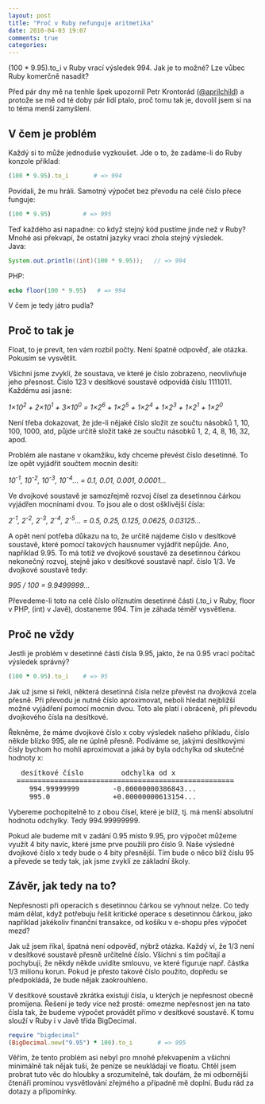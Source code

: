 ```yaml
---
layout: post
title: "Proč v Ruby nefunguje aritmetika"
date: 2010-04-03 19:07
comments: true
categories:
---
```


(100 * 9.95).to_i v Ruby vrací výsledek 994. Jak je to možné? Lze vůbec Ruby komerčně nasadit?

Před pár dny mě na tenhle špek upozornil Petr Krontorád ([@aprilchild](http://twitter.com/aprilchild)) a protože se mě od té doby pár lidí ptalo, proč tomu tak je, dovolil jsem si na to téma menší zamyšlení.

## V čem je problém

Každý si to může jednoduše vyzkoušet. Jde o to, že zadáme-li do Ruby konzole příklad:

``` ruby
(100 * 9.95).to_i       # => 994
```

Povídali, že mu hráli. Samotný výpočet bez převodu na celé číslo přece funguje:

``` ruby
(100 * 9.95)         # => 995
```

Teď každého asi napadne: co když stejný kód pustíme jinde než v Ruby? Mnohé asi překvapí, že ostatní jazyky vrací zhola stejný výsledek.<br /> Java:

``` java
System.out.println((int)(100 * 9.95));   // => 994
```

PHP:

``` php
echo floor(100 * 9.95)   # => 994
```

V čem je tedy játro pudla?

## Proč to tak je

Float, to je prevít, ten vám rozbil počty. Není špatně odpověď, ale otázka. Pokusím se vysvětlit.

Všichni jsme zvyklí, že soustava, ve které je číslo zobrazeno, neovlivňuje jeho přesnost. Číslo 123 v desítkové soustavě odpovídá číslu 1111011. Každému asi jasné:

<cite>
1&#215;10<sup>2</sup> + 2&#215;10<sup>1</sup> + 3&#215;10<sup>0</sup> = 1&#215;2<sup>6</sup> + 1&#215;2<sup>5</sup> + 1&#215;2<sup>4</sup> + 1&#215;2<sup>3</sup> + 1&#215;2<sup>1</sup> + 1&#215;2<sup>0</sup>
</cite>

Není třeba dokazovat, že jde-li nějaké číslo složit ze součtu násobků 1, 10, 100, 1000, atd, půjde určitě složit také ze součtu násobků 1, 2, 4, 8, 16, 32, apod.

Problém ale nastane v okamžiku, kdy chceme převést číslo desetinné. To lze opět vyjádřit součtem mocnin desíti:

<cite>
10<sup>-1</sup>, 10<sup>-2</sup>, 10<sup>-3</sup>, 10<sup>-4</sup>... = 0.1, 0.01, 0.001, 0.0001...
</cite>

Ve dvojkové soustavě je samozřejmě rozvoj čísel za desetinnou čárkou vyjádřen mocninami dvou. To jsou ale o dost ošklivější čísla:

<cite>
2<sup>-1</sup>, 2<sup>-2</sup>, 2<sup>-3</sup>, 2<sup>-4</sup>, 2<sup>-5</sup>... = 0.5, 0.25, 0.125, 0.0625, 0.03125...
</cite>

A opět není potřeba důkazu na to, že určitě najdeme číslo v desítkové soustavě, které pomocí takových hausnumer vyjádřit nepůjde. Ano, například 9.95. To má totiž ve dvojkové soustavě za desetinnou čárkou nekonečný rozvoj, stejně jako v desítkové soustavě např. číslo 1/3. Ve dvojkové soustavě tedy:

<cite>
995 / 100 = 9.9499999...
</cite>

Převedeme-li toto na celé číslo oříznutím desetinné části (.to_i v Ruby, floor v PHP, (int) v Javě), dostaneme 994. Tím je záhada téměř vysvětlena.

## Proč ne vždy

Jestli je problém v desetinné části čísla 9.95, jakto, že na 0.95 vrací počítač výsledek správný?

``` ruby
(100 * 0.95).to_i    # => 95
```

Jak už jsme si řekli, některá desetinná čísla nelze převést na dvojková zcela přesně. Při převodu je nutné číslo aproximovat, neboli hledat nejbližší možné vyjádření pomocí mocnin dvou. Toto ale platí i obráceně, při převodu dvojkového čísla na desítkové.

Řekněme, že máme dvojkové číslo x coby výsledek našeho příkladu, číslo někde blízko 995, ale ne úplně přesně. Podíváme se, jakými desítkovými čísly bychom ho mohli aproximovat a jaká by byla odchylka od skutečné hodnoty x:

<pre>
   desítkové číslo         odchylka od x
  ====================================================
     994.99999999        -0.00000000386843...
     995.0               +0.00000000613154...
</pre>

Vybereme pochopitelně to z obou čísel, které je blíž, tj. má menší absolutní hodnotu odchylky. Tedy 994.99999999.

Pokud ale budeme mít v zadání 0.95 místo 9.95, pro výpočet můžeme využít 4 bity navíc, které jsme prve použili pro číslo 9. Naše výsledné dvojkové číslo x tedy bude o 4 bity přesnější. Tím bude o něco blíž číslu 95 a převede se tedy tak, jak jsme zvyklí ze základní školy.

## Závěr, jak tedy na to?

Nepřesnosti při operacích s desetinnou čárkou se vyhnout nelze. Co tedy mám dělat, když potřebuju řešit kritické operace s desetinnou čárkou, jako například jakékoliv finanční transakce, od košíku v e-shopu přes výpočet mezd?

Jak už jsem říkal, špatná není odpověď, nýbrž otázka. Každý ví, že 1/3 není v desítkové soustavě přesně určitelné číslo. Všichni s tím počítají a pochybuji, že někdy někde uvidíte smlouvu, ve které figuruje např. částka 1/3 milionu korun. Pokud je přesto takové číslo použito, dopředu se předpokládá, že bude nějak zaokrouhleno.

V desítkové soustavě zkrátka existují čísla, u kterých je nepřesnost obecně promíjena. Řešení je tedy více než prosté: omezme nepřesnost jen na tato čísla tak, že budeme výpočet provádět přímo v desítkové soustavě. K tomu slouží v Ruby i v Javě třída BigDecimal.

``` ruby
require "bigdecimal"
(BigDecimal.new("9.95") * 100).to_i       # => 995
```

Věřím, že tento problém asi nebyl pro mnohé překvapením a všichni minimálně tak nějak tuší, že peníze se neukládají ve floatu. Chtěl jsem probrat tuto věc do hloubky a srozumitelně, tak doufám, že mi odbornější čtenáři prominou vysvětlování zřejmého a případně mě doplní. Budu rád za dotazy a připomínky.